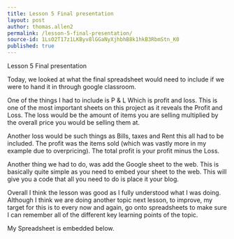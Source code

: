 ```yaml
---
title: Lesson 5 Final presentation
layout: post
author: thomas.allen2
permalink: /lesson-5-final-presentation/
source-id: 1LsO2T17z1LKByv8lGGaNyXjhbhB8k1hkB3RbmStn_K0
published: true
---
```

Lesson 5 Final presentation

Today, we looked at what the final spreadsheet would need to include if we were to hand it in through google classroom. 

One of the things I had to include is P & L Which is profit and loss. This is one of the most important sheets on this project as it reveals the  Profit and Loss. The loss would be the amount of items you are selling multiplied by the overall price you would be selling them at.

Another loss would be such things as Bills, taxes and Rent this all had to be included. The profit was the items sold (which was vastly more in my example due to overpricing). The total profit is your profit minus the Loss.

Another thing we had to do, was add the Google sheet to the web. This is basically quite simple as you need to embed your sheet to the web. This will give you a code that all you need to do is place it your blog. 

Overall I think the lesson was good as I fully understood what I was doing. Although I think we are doing another topic next lesson, to improve, my target for this is to every now and again, go onto spreadsheets to make sure I can remember all of the different key learning points of the topic.

My Spreadsheet is embedded below.

